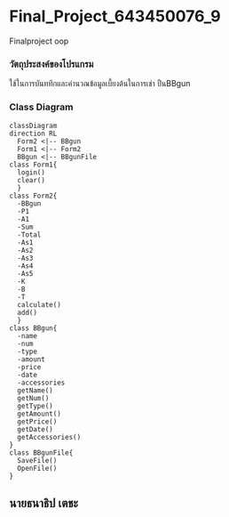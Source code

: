# Final_Project_643450076_9
Finalproject oop <br>
### วัตถุประสงค์ของโปรแกรม
ใช้ในการบันททึกและคำนวณข้อมูลเบื้ยงต้นในการเช่า ปืนBBgun <br>
### Class Diagram
```mermaid
classDiagram
direction RL
  Form2 <|-- BBgun
  Form1 <|-- Form2
  BBgun <|-- BBgunFile
class Form1{
  login()
  clear()
  }
class Form2{
  -BBgun
  -P1
  -A1
  -Sum
  -Total
  -As1
  -As2
  -As3
  -As4
  -As5
  -K
  -B
  -T
  calculate()
  add()
  }
class BBgun{
  -name
  -num
  -type
  -amount
  -price
  -date
  -accessories
  getName()
  getNum()
  getType()
  getAmount()
  getPrice()
  getDate()
  getAccessories()
}
class BBgunFile{
  SaveFile()
  OpenFile()
}
```
## นายธนาธิป เตชะ
